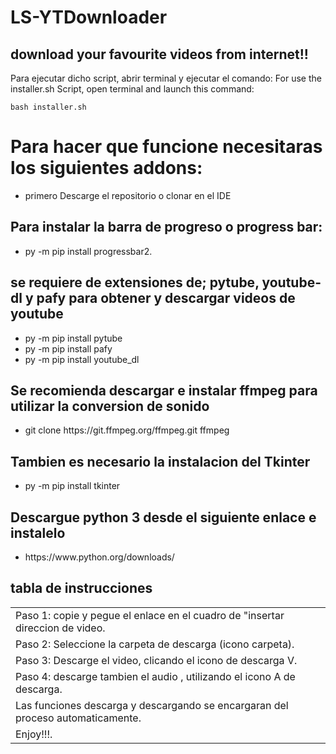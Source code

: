 # LS-YTDownloader
<h2>download your favourite videos from internet!!</h2>

Para ejecutar dicho script, abrir terminal y ejecutar el comando: For use the installer.sh Script, open terminal and launch this command:

<pre><code>bash installer.sh</code></pre>

<h1>Para hacer que funcione necesitaras los siguientes addons:</h1>
 <ul><li>primero Descarge el repositorio o clonar en el IDE</li></ul>
 
<h2>Para instalar la barra de progreso o progress bar:</h2>
<ul>
  <li> py -m pip install progressbar2.</li>
</ul>

<h2>se requiere de extensiones de; pytube, youtube-dl y pafy para obtener y descargar videos de youtube</h2>
<ul>
  <li>py -m pip install pytube</li> 
  <li>py -m pip install pafy</li>
  <li>py -m pip install youtube_dl</li>
</ul>

<h2> Se recomienda descargar e instalar ffmpeg para utilizar la conversion de sonido</h2>
 <ul>
<li>git clone https://git.ffmpeg.org/ffmpeg.git ffmpeg</li>
  </ul>
  
<h2>Tambien es necesario la instalacion del Tkinter</h2>
<ul>
  <li> py -m pip install tkinter</li>
</ul>

<h2>Descargue python 3 desde el siguiente enlace e instalelo</h2>
<ul><li>https://www.python.org/downloads/ </li></ul>

<h2>tabla de instrucciones</h2>
<center><table>
  <tr>
    <td>Paso 1: copie y pegue el enlace en el cuadro de "insertar direccion de video.</td>
  <tr>
    <td>Paso 2: Seleccione la carpeta de descarga (icono carpeta).</td>
  <tr>
    <td>Paso 3: Descarge el video, clicando el icono de descarga V. </td>
  <tr>
    <td>Paso 4: descarge tambien el audio , utilizando el icono A de descarga.</td>
  <tr>
    <td> Las funciones descarga y descargando se encargaran del proceso automaticamente. </td>
  <tr>
    <td>Enjoy!!!.</td>
  </tr>
</table>  
    
    
    
  
